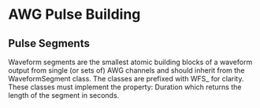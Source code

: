 # AWG Pulse Building

## Pulse Segments

Waveform segments are the smallest atomic building blocks of a waveform output from single (or sets of) AWG channels and should inherit from the WaveformSegment class. The classes are prefixed with WFS_ for clarity. These classes must implement the property: Duration which returns the length of the segment in seconds.


